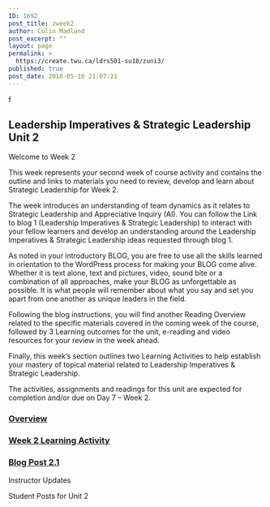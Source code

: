 ```yaml
---
ID: 1692
post_title: zweek2
author: Colin Madland
post_excerpt: ""
layout: page
permalink: >
  https://create.twu.ca/ldrs501-su18/zuni3/
published: true
post_date: 2018-05-16 21:07:21
---
```

f

<!--themify_builder_static-->
<h2>Leadership Imperatives & Strategic Leadership
Unit 2</h2>
Welcome to Week 2

This week represents your second week of course activity and contains the outline and links to materials you need to review, develop and learn about Strategic Leadership for Week 2.

The week introduces an understanding of team dynamics as it relates to Strategic Leadership and Appreciative Inquiry (AI). You can follow the Link to blog 1 (Leadership Imperatives &#038; Strategic Leadership) to interact with your fellow learners and develop an understanding around the Leadership Imperatives &#038; Strategic Leadership ideas requested through blog 1.

As noted in your introductory BLOG, you are free to use all the skills learned in orientation to the WordPress process for making your BLOG come alive. Whether it is text alone, text and pictures, video, sound bite or a combination of all approaches, make your BLOG as unforgettable as possible. It is what people will remember about what you say and set you apart from one another as unique leaders in the field.

Following the blog instructions, you will find another Reading Overview related to the specific materials covered in the coming week of the course, followed by 3 Learning outcomes for the unit, e-reading and video resources for your review in the week ahead.

Finally, this week&#8217;s section outlines two Learning Activities to help establish your mastery of topical material related to Leadership Imperatives &#038; Strategic Leadership.

The activities, assignments and readings for this unit are expected for completion and/or due on Day 7 &#8211; Week 2.

<a href="https://create.twu.ca/ldrs501-su18/unit-2/" > 

 </a>
<h3><a href="https://create.twu.ca/ldrs501-su18/unit-2/">Overview</a></h3>
<a href="https://create.twu.ca/ldrs501-su18/unit-2-learning-activity-learning-notes/" > 

 </a>
<h3><a href="https://create.twu.ca/ldrs501-su18/unit-2-learning-activity-learning-notes/">Week 2 Learning Activity</a></h3>
<a href="https://create.twu.ca/ldrs501-su18/week-2-blog-1-leadership-imperatives-strategic-leadership/" > 

 </a>
<h3><a href="https://create.twu.ca/ldrs501-su18/week-2-blog-1-leadership-imperatives-strategic-leadership/">Blog Post 2.1</a></h3>
Instructor Updates 

 Student Posts for Unit 2<!--/themify_builder_static-->